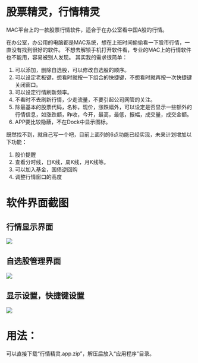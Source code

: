 # 股票精灵，行情精灵
MAC平台上的一款股票行情软件，适合于在办公室看中国A股的行情。

在办公室，办公用的电脑都是MAC系统，想在上班时间偷偷看一下股市行情，一直没有找到很好的软件。
不想去解锁手机打开软件看，专业的MAC上的行情软件也不能用，容易被别人发现。
其实我的需求很简单：

1. 可以添加，删除自选股，可以修改自选股的顺序。
2. 可以设定老板键，想看时就按一下组合的快捷键，不想看时就再按一次快捷键关闭窗口。
3. 可以设定行情刷新频率。
4. 不看时不去刷新行情，少走流量，不要引起公司网管的关注。
5. 除最基本的股票代码，名称，现价，涨跌幅外，可以设定是否显示一些额外的行情信息，如涨跌额，昨收，今开，最高，最低，振幅，成交量，成交金额。
6. APP要比较隐蔽，不在Dock中显示图标。

既然找不到，就自己写一个吧，目前上面列的6点功能已经实现，未来计划增加以下功能：

1. 股价提醒
2. 查看分时线，日K线，周K线，月K线等。
3. 可以加入基金，国债逆回购
4. 调整行情窗口的高度

# 软件界面截图
## 行情显示界面
![](https://github.com/buptwsg/StockSprite/blob/master/hangqing.png)

## 自选股管理界面
![](https://github.com/buptwsg/StockSprite/blob/master/setting_stock_list.png)

## 显示设置，快捷键设置
![](https://github.com/buptwsg/StockSprite/blob/master/setting_ui.png)

# 用法：
可以直接下载“行情精灵.app.zip”，解压后放入“应用程序”目录。
